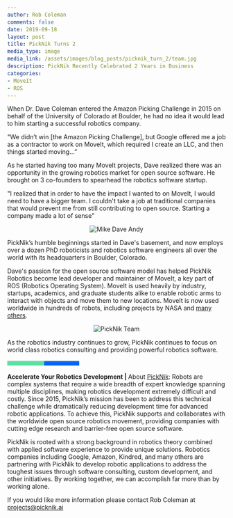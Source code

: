 ```yaml
---
author: Rob Coleman
comments: false
date: 2019-09-18
layout: post
title: PickNik Turns 2
media_type: image
media_link: /assets/images/blog_posts/picknik_turn_2/team.jpg
description: PickNik Recently Celebrated 2 Years in Business
categories:
- MoveIt
- ROS
---
```


[//]: # (Image References)
[line]: /assets/images/blog_posts/line.png

When Dr. Dave Coleman entered the Amazon Picking Challenge in 2015 on behalf of the University of Colorado at Boulder, he had no idea it would lead to him starting a successful robotics company.

"We didn’t win [the Amazon Picking Challenge], but Google offered me a job as a contractor to work on MoveIt, which required I create an LLC, and then things started moving…”

As he started having too many MoveIt projects, Dave realized there was an opportunity in the growing robotics market for open source software. He brought on 3 co-founders to spearhead the robotics software startup.

"I realized that in order to have the impact I wanted to on MoveIt, I would need to have a bigger team. I couldn't take a job at traditional companies that would prevent me from still contributing to open source. Starting a company made a lot of sense"

<p align="center"><img src="/assets/images/blog_posts/picknik_turn_2/mike_dave_andy.jpg" alt="Mike Dave Andy" /></p>

PickNik’s humble beginnings started in Dave's basement, and now employs over a dozen PhD roboticists and robotics software engineers all over the world with its headquarters in Boulder, Colorado.

Dave's passion for the open source software model has helped PickNik Robotics become lead developer and maintainer of MoveIt, a key part of ROS (Robotics Operating System). MoveIt is used heavily by industry, startups, academics, and graduate students alike to enable robotic arms to interact with objects and move them to new locations. MoveIt is now used worldwide in hundreds of robots, including projects by NASA and <a href="https://moveit.ros.org/robots/" target="_blank">many others</a>.

<p align="center"><img src="/assets/images/blog_posts/picknik_turn_2/team.jpg" alt="PickNik Team" /></p>

As the robotics industry continues to grow, PickNik continues to focus on world class robotics consulting and providing powerful robotics software.

![line]

**Accelerate Your Robotics Development |**
About [PickNik](https://picknik.ai/):  Robots are complex systems that require a wide breadth of expert knowledge spanning multiple disciplines, making robotics development extremely difficult and costly. Since 2015, PickNik’s mission has been to address this technical challenge while dramatically reducing development time for advanced robotic applications. To achieve this, PickNik supports and collaborates with the worldwide open source robotics movement, providing companies with cutting edge research and barrier-free open source software.

PickNik is rooted with a strong background in robotics theory combined with applied software experience to provide unique solutions. Robotics companies including Google, Amazon, Kindred, and many others are partnering with PickNik to develop robotic applications to address the toughest issues through software consulting, custom development, and other initiatives. By working together, we can accomplish far more than by working alone.

If you would like more information please contact Rob Coleman at [projects@picknik.ai](mailto:projects@picknik.ai)
